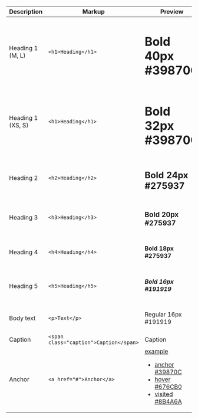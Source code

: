 | Description       | Markup                                 | Preview                                                                                                                                                                                                                              |
| ----------------- | -------------------------------------- | ------------------------------------------------------------------------------------------------------------------------------------------------------------------------------------------------------------------------------------ |
| Heading 1 (M, L)  | `<h1>Heading</h1>`                     | <h1>Bold 40px #39870C</h1>                                                                                                                                                                                                           |
| Heading 1 (XS, S) | `<h1>Heading</h1>`                     | <h1 class="example-as-small">Bold 32px #39870C</h1>                                                                                                                                                                                  |
| Heading 2         | `<h2>Heading</h2>`                     | <h2>Bold 24px #275937</h2>                                                                                                                                                                                                           |
| Heading 3         | `<h3>Heading</h3>`                     | <h3>Bold 20px #275937</h3>                                                                                                                                                                                                           |
| Heading 4         | `<h4>Heading</h4>`                     | <h4>Bold 18px #275937</h4>                                                                                                                                                                                                           |
| Heading 5         | `<h5>Heading</h5>`                     | <h5>Bold 16px #191919</h5>                                                                                                                                                                                                           |
| Body text         | `<p>Text</p>`                          | <p>Regular 16px #191919</p>                                                                                                                                                                                                          |
| Caption           | `<span class="caption">Caption</span>` | <span class="caption">Caption</span>                                                                                                                                                                                                 |
| Anchor            | `<a href="#">Anchor</a>`               | <a href="#" id="anchor-example">example</a><ul><li><a href="#" class="static">anchor #39870C</a></li><li><a href="#" class="static-hover">hover #676CB0</a></li><li><a href="#" class="static-visited">visited #8B4A6A</a></li></ul> |

<script>
  document.getElementById('anchor-example').setAttribute('href', '#' + (+new Date()));
</script>
